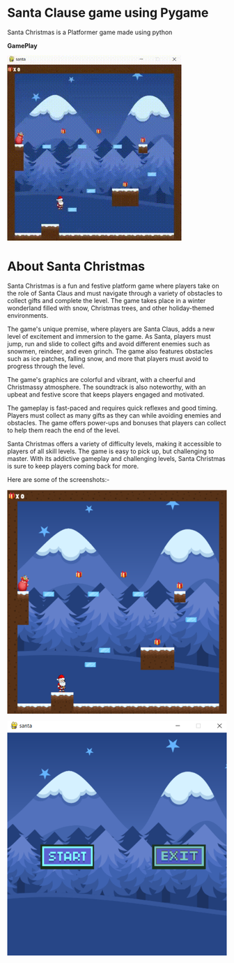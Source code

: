 # Santa Clause game using Pygame
Santa Christmas is a Platformer game made using python

**GamePlay** 

![pygame gif](/images/santa_game_playing.gif  "Santa game gif")


# About Santa Christmas

Santa Christmas is a fun and festive platform game where players take on the role of Santa Claus and must navigate through a variety of obstacles to collect gifts and complete the level. The game takes place in a winter wonderland filled with snow, Christmas trees, and other holiday-themed environments.

The game's unique premise, where players are Santa Claus, adds a new level of excitement and immersion to the game. As Santa, players must jump, run and slide to collect gifts and avoid different enemies such as snowmen, reindeer, and even grinch. The game also features obstacles such as ice patches, falling snow, and more that players must avoid to progress through the level.

The game's graphics are colorful and vibrant, with a cheerful and Christmassy atmosphere. The soundtrack is also noteworthy, with an upbeat and festive score that keeps players engaged and motivated.

The gameplay is fast-paced and requires quick reflexes and good timing. Players must collect as many gifts as they can while avoiding enemies and obstacles. The game offers power-ups and bonuses that players can collect to help them reach the end of the level.

Santa Christmas offers a variety of difficulty levels, making it accessible to players of all skill levels. The game is easy to pick up, but challenging to master. With its addictive gameplay and challenging levels, Santa Christmas is sure to keep players coming back for more.

Here are some of the screenshots:-

![pygame screenshot1](/images/santa1.PNG  "Santa game screenshot")

![pygame screenshot2](/images/santa2.PNG  "Santa game screenshot")
